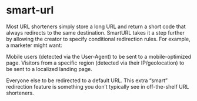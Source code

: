 # smart-url

Most URL shorteners simply store a long URL and return a short code that always redirects to the same destination. SmartURL takes it a step further by allowing the creator to specify conditional redirection rules. For example, a marketer might want:

Mobile users (detected via the User-Agent) to be sent to a mobile-optimized page.
Visitors from a specific region (detected via their IP/geolocation) to be sent to a localized landing page.

Everyone else to be redirected to a default URL.
This extra “smart” redirection feature is something you don’t typically see in off-the-shelf URL shorteners.
